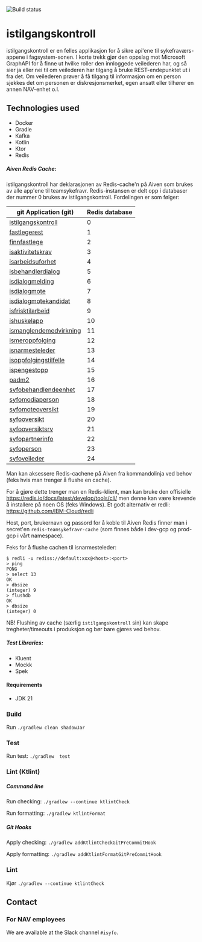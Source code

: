 ![Build status](https://github.com/navikt/istilgangskontroll/workflows/main/badge.svg?branch=master)

# istilgangskontroll

istilgangskontroll er en felles applikasjon for å sikre api'ene til sykefraværs-appene i fagsystem-sonen.
I korte trekk gjør den oppslag mot Microsoft GraphAPI for å finne ut hvilke roller den innloggede veilederen har,
og så sier ja eller nei til om veilederen har tilgang å bruke REST-endepunktet ut i fra det. Om veilederen prøver å få
tilgang til informasjon om en person sjekkes det om personen er diskresjonsmerket, egen ansatt eller tilhører en annen NAV-enhet o.l.

## Technologies used

* Docker
* Gradle
* Kafka
* Kotlin
* Ktor
* Redis

##### Aiven Redis Cache:

istilgangskontroll har deklarasjonen av Redis-cache'n på Aiven som brukes av alle 
app'ene til teamsykefravr. Redis-instansen er delt opp i databaser der nummer 0 
brukes av istilgangskontroll. Fordelingen er som følger:  

git Application (git)                                                                             | Redis database                         
--------------------------------------------------------------------------------------------- | --------------
[istilgangskontroll](https://github.com/navikt/istilgangskontroll)                            | 0
[fastlegerest](https://github.com/navikt/fastlegerest)                                        | 1
[finnfastlege](https://github.com/navikt/finnfastlege)                                        | 2
[isaktivitetskrav](https://github.com/navikt/isaktivitetskrav)                                | 3
[isarbeidsuforhet](https://github.com/navikt/isarbeidsuforhet)                                | 4
[isbehandlerdialog](https://github.com/navikt/isbehandlerdialog)                              | 5
[isdialogmelding](https://github.com/navikt/isdialogmelding)                                  | 6
[isdialogmote](https://github.com/navikt/isdialogmote)                                        | 7
[isdialogmotekandidat](https://github.com/navikt/isdialogmotekandidat)                        | 8
[isfrisktilarbeid](https://github.com/navikt/isfrisktilarbeid)                                | 9
[ishuskelapp](https://github.com/navikt/ishuskelapp)                                          | 10
[ismanglendemedvirkning](https://github.com/navikt/ismanglendemedvirkning)                    | 11
[ismeroppfolging](https://github.com/navikt/ismeroppfolging)                                  | 12
[isnarmesteleder](https://github.com/navikt/isnarmesteleder)                                  | 13
[isoppfolgingstilfelle](https://github.com/navikt/isoppfolgingstilfelle)                      | 14
[ispengestopp](https://github.com/navikt/ispengestopp)                                        | 15
[padm2](https://github.com/navikt/padm2)                                                      | 16
[syfobehandlendeenhet](https://github.com/navikt/syfobehandlendeenhet)                        | 17
[syfomodiaperson](https://github.com/navikt/syfomodiaperson)                                  | 18
[syfomoteoversikt](https://github.com/navikt/syfomoteoversikt)                                | 19
[syfooversikt](https://github.com/navikt/syfooversikt)                                        | 20
[syfooversiktsrv](https://github.com/navikt/syfooversiktsrv)                                  | 21
[syfopartnerinfo](https://github.com/navikt/syfopartnerinfo)                                  | 22
[syfoperson](https://github.com/navikt/syfoperson)                                            | 23
[syfoveileder](https://github.com/navikt/syfoveileder)                                        | 24

Man kan aksessere Redis-cachene på Aiven fra kommandolinja ved behov (feks hvis man trenger å flushe en cache).

For å gjøre dette trenger man en Redis-klient, man kan bruke den offisielle https://redis.io/docs/latest/develop/tools/cli/ 
men denne kan være krevende å installere på noen OS (feks Windows). Et godt alternativ er redli:
https://github.com/IBM-Cloud/redli

Host, port, brukernavn og passord for å koble til Aiven Redis finner man i secret'en `redis-teamsykefravr-cache` 
(som finnes både i dev-gcp og prod-gcp i vårt namespace).

Feks for å flushe cachen til isnarmesteleder:
```
$ redli -u rediss://default:xxx@<host>:<port>
> ping
PONG
> select 13
OK
> dbsize
(integer) 9
> flushdb
OK
> dbsize
(integer) 0
```

NB! Flushing av cache (særlig `istilgangskontroll` sin) kan skape tregheter/timeouts i produksjon og bør bare gjøres ved behov.

##### Test Libraries:

* Kluent
* Mockk
* Spek

#### Requirements

* JDK 21

### Build

Run `./gradlew clean shadowJar`

### Test
Run test: `./gradlew  test`


### Lint (Ktlint)
##### Command line
Run checking: `./gradlew --continue ktlintCheck`

Run formatting: `./gradlew ktlintFormat`

##### Git Hooks
Apply checking: `./gradlew addKtlintCheckGitPreCommitHook`

Apply formatting: `./gradlew addKtlintFormatGitPreCommitHook`

### Lint

Kjør `./gradlew --continue ktlintCheck`


## Contact

### For NAV employees

We are available at the Slack channel `#isyfo`.
